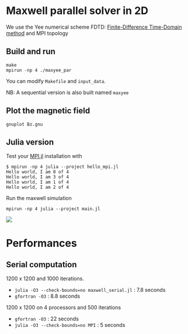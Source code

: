 # Maxwell parallel solver in 2D

We use the Yee numerical scheme FDTD: [Finite-Difference Time-Domain method](https://en.wikipedia.org/wiki/Finite-difference_time-domain_method) and MPI topology

## Build and run
```
make
mpirun -np 4 ./maxyee_par 
```
You can modify `Makefile` and `input_data`.

NB: A sequential version is also built named `maxyee`

## Plot the magnetic field

```
gnuplot Bz.gnu
```

## Julia version

Test your [MPI.jl](https://juliaparallel.github.io/MPI.jl/stable/installation/) installation with 

```
$ mpirun -np 4 julia --project hello_mpi.jl
Hello world, I am 0 of 4
Hello world, I am 3 of 4
Hello world, I am 1 of 4
Hello world, I am 2 of 4
```

Run the maxwell simulation

```
mpirun -np 4 julia --project main.jl
```

![](bz_field.gif)

# Performances

## Serial computation

1200 x 1200 and 1000 iterations.

- `julia -O3 --check-bounds=no maxwell_serial.jl` : 7.8 seconds
- `gfortran -O3` : 8.8 seconds 

1200 x 1200 on 4 processors and 500 iterations

- `gfortran -O3` : 22 seconds 
- `julia -O3 --check-bounds=no MPI` : 5 seconds
